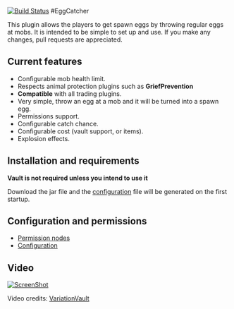 [![Build Status](https://secure.travis-ci.org/monkey0x9/EggCatcher.png)](http://travis-ci.org/monkey0x9/EggCatcher)
#EggCatcher

This plugin allows the players to get spawn eggs by throwing regular eggs at mobs. It is intended to be simple to set up and use. If you make any changes, pull requests are appreciated.

## Current features ##
* Configurable mob health limit.
* Respects animal protection plugins such as **GriefPrevention**
* **Compatible** with all trading plugins.
* Very simple, throw an egg at a mob and it will be turned into a spawn egg.
* Permissions support.
* Configurable catch chance.
* Configurable cost (vault support, or items).
* Explosion effects.
## Installation and requirements ##
**Vault is not required unless you intend to use it**

Download the jar file and the [configuration](http://dev.bukkit.org/server-mods/eggcatcher/pages/configuration/) file will be generated on the first startup.

## Configuration and permissions ##
* [Permission nodes](http://dev.bukkit.org/server-mods/eggcatcher/pages/permisson-nodes/)
* [Configuration](http://dev.bukkit.org/server-mods/eggcatcher/pages/configuration/)

## Video ##
[![ScreenShot](http://dl.dropbox.com/u/456896/eggcatcgervideo.png)](http://youtu.be/k1Wcj8Cvmsc)

Video credits: [VariationVault](http://www.youtube.com/user/VariationVault)
